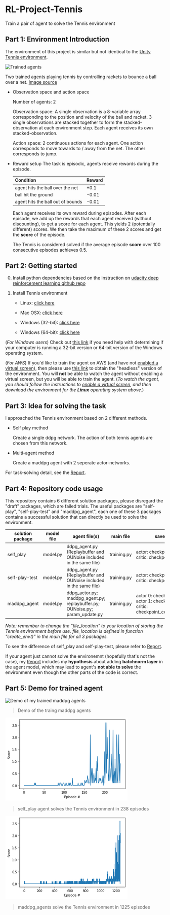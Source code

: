 # RL-Project-Tennis
Train a pair of agent to solve the Tennis environment

## Part 1: Environment Introduction
The environment of this project is similar but not identical to the [Unity Tennis environment](https://github.com/Unity-Technologies/ml-agents/blob/master/docs/Learning-Environment-Examples.md#tennis).

![Trained agents](https://user-images.githubusercontent.com/10624937/42135623-e770e354-7d12-11e8-998d-29fc74429ca2.gif)

Two trained agents playing tennis by controlling rackets to bounce a ball over a net.
[Image source](https://user-images.githubusercontent.com/10624937/42135623-e770e354-7d12-11e8-998d-29fc74429ca2.gif)

- Observation space and action space

  Number of agents:  2
  
  Observation space: A single observation is a 8-variable array corresponding to the position and velocity of the ball and racket. 3 single observations are stacked together to form the stacked-observation at each environment step. Each agent receives its own stacked-observation.
  
  Action space: 2 continuous actions for each agent. One action corresponds to move towards to / away from the net. The other corresponds to jump.  


- Reward setup
  The task is episodic, agents receive rewards during the episode.

  |Condition|Reward|
  |---------|------|
  |agent hits the ball over the net|+0.1|
  |ball hit the ground|-0.01|
  |agent hits the ball out of bounds|-0.01|
  
  Each agent receives its own reward during episodes. After each episode, we add up the rewards that each agent received (without discounting), to get a score for each agent. This yields 2 (potentially different) scores. We then take the maximum of these 2 scores and get the **score** of the episode.
  
  The Tennis is considered solved if the average episode **score** over 100 consecutive episodes achieves 0.5. 
  


## Part 2: Getting started
   0. Install python dependencies based on the instruction on [udacity deep reinforcement learning github repo](https://github.com/udacity/deep-reinforcement-learning)
   
   1. Install Tennis environment
       - Linux: [click here](https://s3-us-west-1.amazonaws.com/udacity-drlnd/P3/Tennis/Tennis_Linux.zip)
       
       - Mac OSX: [click here](https://s3-us-west-1.amazonaws.com/udacity-drlnd/P3/Tennis/Tennis.app.zip)
       
      - Windows (32-bit): [click here](https://s3-us-west-1.amazonaws.com/udacity-drlnd/P3/Tennis/Tennis_Windows_x86.zip)
      
      - Windows (64-bit): [click here](https://s3-us-west-1.amazonaws.com/udacity-drlnd/P3/Tennis/Tennis_Windows_x86_64.zip)
    
    
   (_For Windows users_) Check out [this link](https://support.microsoft.com/en-us/help/827218/how-to-determine-whether-a-computer-is-running-a-32-bit-version-or-64) if you need help with determining if your computer is running a 32-bit version or 64-bit version of the Windows operating system.

   (_For AWS_) If you'd like to train the agent on AWS (and have not [enabled a virtual screen](https://github.com/Unity-Technologies/ml-agents/blob/master/docs/Training-on-Amazon-Web-Service.md)), then please use [this link](https://s3-us-west-1.amazonaws.com/udacity-drlnd/P3/Tennis/Tennis_Linux_NoVis.zip) to obtain the "headless" version of the environment.  You will **not** be able to watch the agent without enabling a virtual screen, but you will be able to train the agent.  (_To watch the agent, you should follow the instructions to [enable a virtual screen](https://github.com/Unity-Technologies/ml-agents/blob/master/docs/Training-on-Amazon-Web-Service.md), and then download the environment for the **Linux** operating system above._)
   

## Part 3: Idea for solving the task
  I approached the Tennis environment based on 2 different methods.
  - Self play method
  
    Create a single ddpg network. The action of both tennis agents are chosen from this network. 
    
  - Multi-agent method
  
    Create a maddpg agent with 2 seperate actor-networks. 
    
   For task-solving detail, see the [Report](https://github.com/CenturyLiu/RL-Project-Tennis/blob/master/tennis%20project%20report.pdf). 

## Part 4: Repository code usage
  This repository contains 6 different solution packages, please disregard the "draft" packages, which are failed trials. The useful packages are "self-play", "self-play-test" and "maddpg_agent", each one of these 3 packages contains a successful solution that can directly be used to solve the environment.
  
  | solution package | model file | agent file(s) | main file| saved weights |
  |------------------|------------|---------------|----------|---------------|
  |self_play| model.py | ddpg_agent.py (Replaybuffer and OUNoise included in the same file)|training.py| actor: checkpoint_actor.pth;                                     critic: checkpoint_critic.pth| 
  |self-play-test| model.py | ddpg_agent.py (Replaybuffer and OUNoise included in the same file)| training.py| actor: checkpoint_actor.pth;  critic: checkpoint_critic.pth|
  |maddpg_agent| model.py|ddpg_actor.py; maddpg_agent.py; replaybuffer.py; OUNoise.py; param_update.py|training.py|actor 0: checkpoint_actor0.pth; actor 1: checkpoint_actor1.pth; critic: checkpoint_centralized_critic.pth|
  
  *Note: remember to change the "file_location" to your location of storing the Tennis environment before use. file_location is defined in function "create_env()" in the main file for all 3 packages.* 
  
  To see the difference of self_play and self-play-test, please refer to [Report](https://github.com/CenturyLiu/RL-Project-Tennis/blob/master/tennis%20project%20report.pdf).
  
  If your agent just cannot solve the environemnt (hopefully that's not the case), my [Report](https://github.com/CenturyLiu/RL-Project-Tennis/blob/master/tennis%20project%20report.pdf) includes my **hypothesis** about adding **batchnorm layer** in the agent model, which may lead to agent's **not able to solve** the environment even though the other parts of the code is correct.

## Part 5: Demo for trained agent
![Demo of my trained maddpg agents](https://github.com/CenturyLiu/RL-Project-Tennis/blob/master/plots/tennis_demo.gif)
> Demo of the traing maddpg agents

![self_play](https://github.com/CenturyLiu/RL-Project-Tennis/blob/master/plots/solution_238_gamma095.png)
> self_play agent solves the Tennis environment in 238 episodes

![maddpg_agent](https://github.com/CenturyLiu/RL-Project-Tennis/blob/master/plots/solution_maddpg_1225.png)
> maddpg_agents solve the Tennis environment in 1225 episodes
